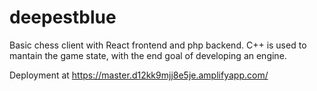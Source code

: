 # deepestblue

Basic chess client with React frontend and php backend. C++ is used to mantain the game state, with the end goal of developing an engine. 


Deployment at https://master.d12kk9mjj8e5je.amplifyapp.com/
